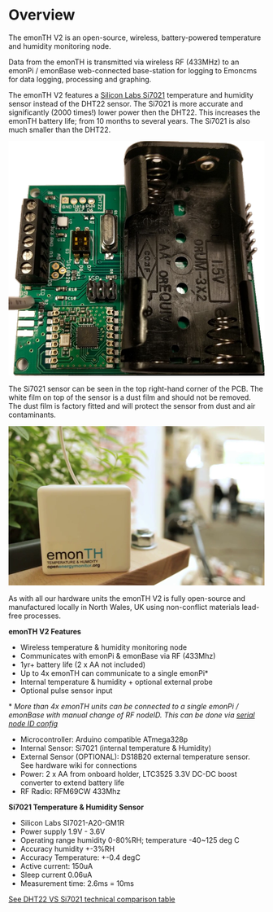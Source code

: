 # Overview

The emonTH V2 is an open-source, wireless, battery-powered temperature and humidity monitoring node.

Data from the emonTH is transmitted via wireless RF (433MHz) to an emonPi / emonBase web-connected base-station for logging to Emoncms for data logging, processing and graphing.

The emonTH V2 features a [Silicon Labs Si7021](https://www.silabs.com/Support%20Documents%2FTechnicalDocs%2FSi7021-A20.pdf) temperature and humidity sensor instead of the DHT22 sensor. The Si7021 is more accurate and significantly (2000 times!) lower power then the DHT22. This increases the emonTH battery life; from 10 months to several years. The Si7021 is also much smaller than the DHT22.

![emonTH V2](img/emonth2.png)

The Si7021 sensor can be seen in the top right-hand corner of the PCB. The white film on top of the sensor is a dust film and should not be removed. The dust film is factory fitted and will protect the sensor from dust and air contaminants.

![emonTH V2](img/emonth_green.png)

As with all our hardware units the emonTH V2 is fully open-source and manufactured locally in North Wales, UK using non-conflict materials lead-free processes.

**emonTH V2 Features**

- Wireless temperature & humidity monitoring node
- Communicates with emonPi & emonBase via RF (433Mhz)
- 1yr+ battery life (2 x AA not included)
- Up to 4x emonTH can communicate to a single emonPi*
- Internal temperature & humidity + optional external probe
- Optional pulse sensor input

\* *More than 4x emonTH units can be connected to a single emonPi / emonBase with manual change of RF nodeID. This can be done via [serial node ID config](https://community.openenergymonitor.org/t/emontx-emonth-configure-rf-settings-via-serial-released-fw-v2-6-v3-2/2064?u=glyn.hudson)*

- Microcontroller: Arduino compatible ATmega328p
- Internal Sensor: Si7021 (internal temperature & Humidity)
- External Sensor (OPTIONAL): DS18B20 external temperature sensor. See hardware wiki for connections
- Power: 2 x AA from onboard holder, LTC3525 3.3V DC-DC boost converter to extend battery life
- RF Radio: RFM69CW 433Mhz

**Si7021 Temperature & Humidity Sensor**

- Silicon Labs SI7021-A20-GM1R
- Power supply 1.9V - 3.6V
- Operating range humidity 0-80%RH; temperature -40~125 deg C
- Accuracy humidity +-3%RH
- Accuracy Temperature: +-0.4 degC
- Active current: 150uA
- Sleep current 0.06uA
- Measurement time: 2.6ms = 10ms

[See DHT22 VS Si7021 technical comparison table](https://github.com/openenergymonitor/emonth2/tree/master/sensor)
